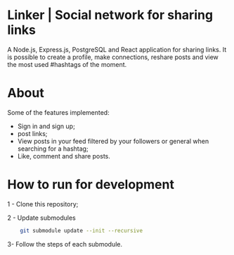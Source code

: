# Linker | Social network for sharing links

A Node.js, Express.js, PostgreSQL and React application for sharing links. It is possible to create a profile, make connections, reshare posts and view the most used #hashtags of the moment.

# About

Some of the features implemented:

- Sign in and sign up;
- post links;
- View posts in your feed filtered by your followers or general when searching for a hashtag;
- Like, comment and share posts.

# How to run for development

1 - Clone this repository;

2 - Update submodules
```bash
    git submodule update --init --recursive
```

3- Follow the steps of each submodule.
